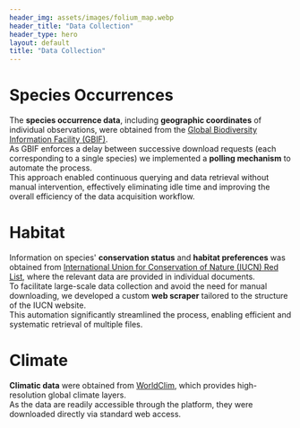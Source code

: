 ```yaml
---
header_img: assets/images/folium_map.webp
header_title: "Data Collection"
header_type: hero
layout: default
title: "Data Collection"
---
```


# Species Occurrences
The **species occurrence data**, including **geographic coordinates** of individual observations, were obtained from the [Global Biodiversity Information Facility (GBIF)](https://www.gbif.org/).  
As GBIF enforces a delay between successive download requests (each corresponding to a single species) we implemented a **polling mechanism** to automate the process.  
This approach enabled continuous querying and data retrieval without manual intervention, effectively eliminating idle time and improving the overall efficiency of the data acquisition workflow.

# Habitat
Information on species' **conservation status** and **habitat preferences** was obtained from [International Union for Conservation of Nature (IUCN) Red List](https://www.iucnredlist.org/), where the relevant data are provided in individual documents.  
To facilitate large-scale data collection and avoid the need for manual downloading, we developed a custom **web scraper** tailored to the structure of the IUCN website.  
This automation significantly streamlined the process, enabling efficient and systematic retrieval of multiple files.

# Climate
**Climatic data** were obtained from [WorldClim](https://www.worldclim.org/), which provides high-resolution global climate layers.  
As the data are readily accessible through the platform, they were downloaded directly via standard web access.
